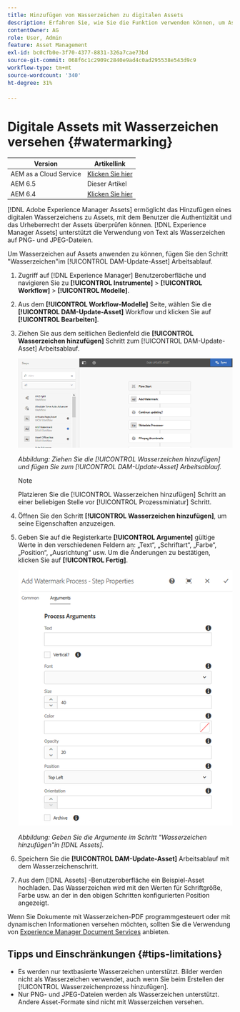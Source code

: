 ```yaml
---
title: Hinzufügen von Wasserzeichen zu digitalen Assets
description: Erfahren Sie, wie Sie die Funktion verwenden können, um Assets digitale Wasserzeichen hinzuzufügen.
contentOwner: AG
role: User, Admin
feature: Asset Management
exl-id: bc0cfb0e-3f70-4377-8831-326a7cae73bd
source-git-commit: 068f6c1c2909c2840e9ad4c0ad295538e543d9c9
workflow-type: tm+mt
source-wordcount: '340'
ht-degree: 31%

---
```


# Digitale Assets mit Wasserzeichen versehen {#watermarking}

| Version | Artikellink |
| -------- | ---------------------------- |
| AEM as a Cloud Service | [Klicken Sie hier](https://experienceleague.adobe.com/docs/experience-manager-cloud-service/content/assets/manage/watermark-assets.html?lang=en) |
| AEM 6.5 | Dieser Artikel |
| AEM 6.4 | [Klicken Sie hier](https://experienceleague.adobe.com/docs/experience-manager-64/assets/administer/watermarking.html?lang=en) |

[!DNL Adobe Experience Manager Assets] ermöglicht das Hinzufügen eines digitalen Wasserzeichens zu Assets, mit dem Benutzer die Authentizität und das Urheberrecht der Assets überprüfen können. [!DNL Experience Manager Assets] unterstützt die Verwendung von Text als Wasserzeichen auf PNG- und JPEG-Dateien.

Um Wasserzeichen auf Assets anwenden zu können, fügen Sie den Schritt &quot;Wasserzeichen&quot;im [!UICONTROL DAM-Update-Asset] Arbeitsablauf.

1. Zugriff auf [!DNL Experience Manager] Benutzeroberfläche und navigieren Sie zu **[!UICONTROL Instrumente]** > **[!UICONTROL Workflow]** > **[!UICONTROL Modelle]**.
1. Aus dem **[!UICONTROL Workflow-Modelle]** Seite, wählen Sie die **[!UICONTROL DAM-Update-Asset]** Workflow und klicken Sie auf **[!UICONTROL Bearbeiten]**.

1. Ziehen Sie aus dem seitlichen Bedienfeld die **[!UICONTROL Wasserzeichen hinzufügen]** Schritt zum [!UICONTROL DAM-Update-Asset] Arbeitsablauf.

   ![Ziehen Sie die [!UICONTROL Wasserzeichen hinzufügen] und fügen Sie zum [!UICONTROL DAM-Update-Asset] Workflow](assets/add_watermark_step_aem_assets.png)

   *Abbildung: Ziehen Sie die [!UICONTROL Wasserzeichen hinzufügen] und fügen Sie zum [!UICONTROL DAM-Update-Asset] Arbeitsablauf.*

   >[!NOTE]
   >
   >Platzieren Sie die [!UICONTROL Wasserzeichen hinzufügen] Schritt an einer beliebigen Stelle vor [!UICONTROL Prozessminiatur] Schritt.

1. Öffnen Sie den Schritt **[!UICONTROL Wasserzeichen hinzufügen]**, um seine Eigenschaften anzuzeigen.
1. Geben Sie auf die Registerkarte **[!UICONTROL Argumente]** gültige Werte in den verschiedenen Feldern an: „Text“, „Schriftart“, „Farbe“, „Position“, „Ausrichtung“ usw. Um die Änderungen zu bestätigen, klicken Sie auf **[!UICONTROL Fertig]**.

   ![Bereitstellen der Argumente im Schritt „Wasserzeichen hinzufügen“ in [!DNL Assets]](assets/arguments_add_watermark_aem_assets.png)

   *Abbildung: Geben Sie die Argumente im Schritt &quot;Wasserzeichen hinzufügen&quot;in [!DNL Assets].*

1. Speichern Sie die **[!UICONTROL DAM-Update-Asset]** Arbeitsablauf mit dem Wasserzeichenschritt.
1. Aus dem [!DNL Assets] -Benutzeroberfläche ein Beispiel-Asset hochladen. Das Wasserzeichen wird mit den Werten für Schriftgröße, Farbe usw. an der in den obigen Schritten konfigurierten Position angezeigt.

Wenn Sie Dokumente mit Wasserzeichen-PDF programmgesteuert oder mit dynamischen Informationen versehen möchten, sollten Sie die Verwendung von [Experience Manager Document Services](/help/forms/using/overview-aem-document-services.md) anbieten.

## Tipps und Einschränkungen {#tips-limitations}

* Es werden nur textbasierte Wasserzeichen unterstützt. Bilder werden nicht als Wasserzeichen verwendet, auch wenn Sie beim Erstellen der [!UICONTROL Wasserzeichenprozess hinzufügen].
* Nur PNG- und JPEG-Dateien werden als Wasserzeichen unterstützt. Andere Asset-Formate sind nicht mit Wasserzeichen versehen.
